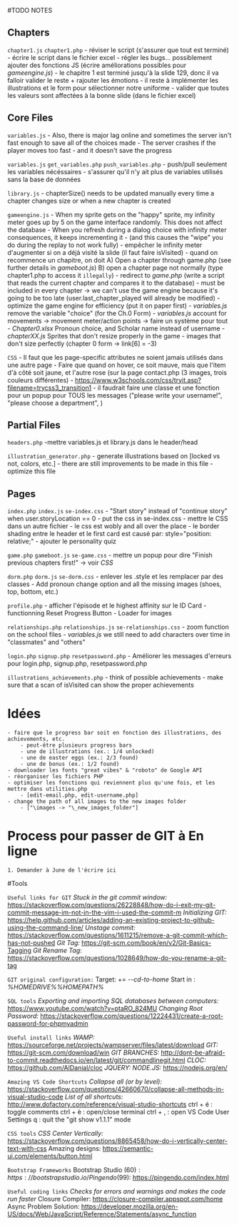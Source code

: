 ﻿#TODO NOTES

## Chapters
`chapter1.js`       `chapter1.php`
    - réviser le script (s'assurer que tout est terminé)
    - écrire le script dans le fichier excel
    - régler les bugs... possiblement ajouter des fonctions JS (écrire améliorations possibles pour *gameengine.js*)
    - le chapitre 1 est terminé jusqu'à la slide 129, donc il va falloir valider le reste + rajouter les émotions
    - il reste à implémenter les illustrations et le form pour sélectionner notre uniforme
    - valider que toutes les valeurs sont affectées à la bonne slide (dans le fichier excel)

## Core Files
`variables.js`
    - Also, there is major lag online and sometimes the server isn't fast enough to save all of the choices made
    - The server crashes if the player moves too fast
    - and it doesn't save the progress

`variables.js`          `get_variables.php`     `push_variables.php`
    - push/pull seulement les variables nécéssaires
    - s'assurer qu'il n'y ait plus de variables utilisés sans la base de données

`library.js`
    - chapterSize() needs to be updated manually every time a chapter changes size or when a new chapter is created

`gameengine.js`
    - When my sprite gets on the "happy" sprite, my infinity meter goes up by 5 on the game interface randomly. This does not affect the database
    - When you refresh during a dialog choice with infinity meter consequences, it keeps incrementing it
        - (and this causes the "wipe" you do during the replay to not work fully)
        - empêcher le infinity meter d'augmenter si on a déjà visité la slide (il faut faire isVisited)
    - quand on recommence un chapitre, on doit
        A) Open a chapter through game.php (see further details in *gameboot.js*)
        B) open a chapter page not normally (type chapter1.php to access it `illegally`)
            - redirect to *game.php* (write a script that reads the current chapter and compares it to the database)
            - must be included in every chapter -> we can't use the game engine because it's going to be too late (user.last_chapter_played will already be modified)
    - optimize the game engine for efficiency (put it on paper first)
    - *variables.js* remove the variable "choice" (for the Ch.0 Form)
    - *variables.js* account for movements -> movement meter/action points -> faire un système pour tout
    - *Chapter0.xlsx* Pronoun choice, and Scholar name instead of username
    - *chapterXX.js* Sprites that don't resize properly in the game
    - images that don't size perfectly (chapter 0 form -> link[6] = -3)

`CSS`
    - Il faut que les page-specific attributes ne soient jamais utilisés dans une autre page
    - Faire que quand on hover, ce soit mauve, mais que l'item d'à côté soit jaune, et l'autre rose (sur la page contact.php (3 images, trois couleurs différentes)
    - https://www.w3schools.com/css/tryit.asp?filename=trycss3_transition1
    - il faudrait faire une classe et une fonction pour un popup pour TOUS les messages ("please write your username!", "please choose a department", )

## Partial Files
`headers.php`
    -mettre variables.js et library.js dans le header/head

`illustration_generator.php`
    - generate illustrations based on [locked vs not, colors, etc.]
    - there are still improvements to be made in this file
    - optimize this file


## Pages
`index.php`             `index.js`              `se-index.css`
    - "Start story" instead of "continue story" when user.storyLocation == 0
    - put the css in se-index.css
    - mettre le CSS dans un autre fichier
    - le css est wobly and all over the place
    - le border shading entre le header et le first card est causé par: style="position: relative;"
    - ajouter le personality quiz

`game.php`              `gameboot.js`           `se-game.css`
    - mettre un popup pour dire "Finish previous chapters first!" -> voir *CSS*

`dorm.php`              `dorm.js`               `se-dorm.css`
    - enlever les .style et les remplacer par des classes
    - Add pronoun change option and all the missing images (shoes, top, bottom, etc.)

`profile.php`
    - afficher l'épisode et le highest affinity sur le ID Card
    - functionning Reset Progress Button
    - Loader for images

`relationships.php`     `relationships.js`      `se-relationships.css`
    - zoom function on the school files
    - *variables.js* we still need to add characters over time in "classmates" and "others"

`login.php`             `signup.php`            `resetpassword.php`
    -  Améliorer les messages d'erreurs pour login.php, signup.php, resetpassword.php

`illustrations_achievements.php`
    - think of possible achievements
    - make sure that a scan of isVisited can show the proper achievements


# Idées
    - faire que le progress bar soit en fonction des illustrations, des achievements, etc.
        - peut-être plusieurs progress bars
        - une de illustrations (ex.: 1/4 unlocked)
        - une de easter eggs (ex.: 2/3 found)
        - une de bonus (ex.: 1/2 found)
    - downloader les fonts "great vibes" & "roboto" de Google API
    - réorganiser les fichiers PHP
    - optimiser les fonctions qui reviennent plus qu'une fois, et les mettre dans utilities.php
        - [edit-email.php, edit-username.php]
    - change the path of all images to the new images folder
        - ["\images -> "\_new_images_folder"]             

# Process pour passer de GIT à En ligne
    1. Demander à June de l'écrire ici

#Tools

`Useful links for GIT`
*Stuck in the git commit window:* https://stackoverflow.com/questions/26228848/how-do-i-exit-my-git-commit-message-im-not-in-the-vim-i-used-the-commit-m
*Initializing GIT:* https://help.github.com/articles/adding-an-existing-project-to-github-using-the-command-line/
*Unstage commit:* https://stackoverflow.com/questions/1611215/remove-a-git-commit-which-has-not-pushed
*Git Tag:* https://git-scm.com/book/en/v2/Git-Basics-Tagging
*Git Rename Tag*: https://stackoverflow.com/questions/1028649/how-do-you-rename-a-git-tag

`GIT original configuration:`
Target: += *--cd-to-home*
Start in : *%HOMEDRIVE%%HOMEPATH%*

`SQL tools`
*Exporting and importing SQL databases between computers:* https://www.youtube.com/watch?v=ptaRO_824MU
*Changing Root Password:* https://stackoverflow.com/questions/12224431/create-a-root-password-for-phpmyadmin

`Useful install links`
*WAMP:* https://sourceforge.net/projects/wampserver/files/latest/download
*GIT:* https://git-scm.com/download/win
*GIT BRANCHES:* http://dont-be-afraid-to-commit.readthedocs.io/en/latest/git/commandlinegit.html
*CLOC:* https://github.com/AlDanial/cloc
*JQUERY:* 
*NODE.JS:* https://nodejs.org/en/

`Amazing VS Code Shortcuts`
*Collapse all (or by level):* https://stackoverflow.com/questions/42660670/collapse-all-methods-in-visual-studio-code
*List of all shortcuts:* http://www.dofactory.com/reference/visual-studio-shortcuts
ctrl + é : toggle comments
ctrl + è : open/close terminal
ctrl + , : open VS Code User Settings
q : quit the "git show v1.1.1" mode

`CSS tools`
*CSS Center Vertically:* https://stackoverflow.com/questions/8865458/how-do-i-vertically-center-text-with-css
Amazing designs: https://semantic-ui.com/elements/button.html

`Bootstrap Frameworks`
Bootstrap Studio (60$): https://bootstrapstudio.io/
Pingendo (99$): https://pingendo.com/index.html

`Useful coding links`
*Checks for errors and warnings and makes the code run faster*
Closure Compiler: https://closure-compiler.appspot.com/home
Async Problem Solution: https://developer.mozilla.org/en-US/docs/Web/JavaScript/Reference/Statements/async_function